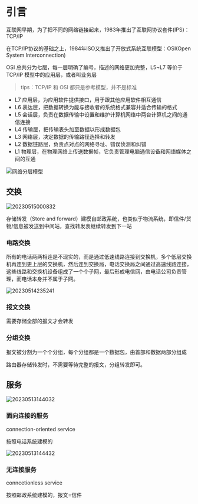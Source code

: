 # 引言

互联网早期，为了把不同的网络链接起来，1983年推出了互联网协议套件(IPS)：TCP/IP

在TCP/IP协议的基础之上，1984年ISO又推出了开放式系统互联模型：OSI(Open System Interconnection)

OSI 总共分为七层，每一层明确了编号，描述的网络更加完整，L5~L7 等价于 TCP/IP 模型中的应用层，或者叫业务层

> tips：TCP/IP 和 OSI 都只是参考模型，并不是标准

- L7 应用层，为应用软件提供接口，用于跟其他应用软件相互通信
- L6 表达层，把数据转换为能与接收者的系统格式兼容并适合传输的格式
- L5 会话层，负责在数据传输中设置和维护计算机网络中两台计算机之间的通信连接
- L4 传输层，把传输表头加至数据以形成数据包
- L3 网络层，决定数据的传输路径选择和转发
- L2 数据链路层，负责点对点的网络寻址、错误侦测和纠错
- L1 物理层，在物理网络上传送数据帧，它负责管理电脑通信设备和网络媒体之间的互通

![网络分层模型](http://image.zuoright.com/网络分层模型.png)

## 交换

![20230515000832](http://image.zuoright.com/20230515000832.png)

存储转发（Store and forward）建模自邮政系统，也类似于物流系统，即信件/货物/信息被发送到中间站，查找转发表继续转发到下一站

### 电路交换

所有的电话两两相连是不现实的，而是通过低速线路连接到交换机，多个低层交换机再连到更上层的交换机，然后连到交换局，电话交换局之间通过高速线路连接，这些线路和交换机设备组成了一个个子网，最后形成电信网，由电话公司负责管理，而电话本身并不属于子网。

![20230514235241](http://image.zuoright.com/20230514235241.png)

### 报文交换

需要存储全部的报文才会转发

### 分组交换

报文被分割为一个个分组，每个分组都是一个数据包，由首部和数据两部分组成

路由器存储转发时，不需要等待完整的报文，分组转发即可。

## 服务

![20230513144032](http://image.zuoright.com/20230513144032.png)

### 面向连接的服务

connection-oriented service

按照电话系统建模的

![20230513144432](http://image.zuoright.com/20230513144432.png)

### 无连接服务

conncetionless service

按照邮政系统建模的，报文=信件
